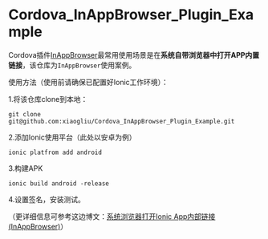 # Cordova_InAppBrowser_Plugin_Example
Cordova插件[InAppBrowser](https://github.com/apache/cordova-plugin-inappbrowser)最常用使用场景是在**系统自带浏览器中打开APP内置链接**，该仓库为`InAppBrowser`使用案例。   

使用方法（使用前请确保已配置好Ionic工作环境）：   

1.将该仓库clone到本地：   

```bazaar
git clone git@github.com:xiaogliu/Cordova_InAppBrowser_Plugin_Example.git
```

2.添加Ionic使用平台（此处以安卓为例）   

```bazaar
ionic platfrom add android
```

3.构建APK   

```bazaar
ionic build android -release
```
4.设置签名，安装测试。   

（更详细信息可参考这边博文：[系统浏览器打开Ionic App内部链接(InAppBrowser)](http://xiaogliu.github.io/2017/05/15/%E7%B3%BB%E7%BB%9F%E6%B5%8F%E8%A7%88%E5%99%A8%E6%89%93%E5%BC%80Ionic-App%E5%86%85%E9%83%A8%E9%93%BE%E6%8E%A5-InAppBrowser/)）